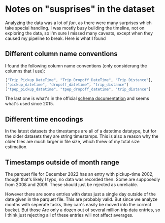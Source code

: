 # Notes on "susprises" in the dataset


Analyzing the data was a lot of *fun*, as there were many surprises which take special handling. I was mostly busy building the timeline, not on exploring the data, so I'm sure I missed many caveats, except when they caused my pipeline to break. Here is what I found

## Different column name conventions

I found the following column name conventions (only considerung the columns that I use):

``` python
["Trip_Pickup_DateTime", "Trip_Dropoff_DateTime", "Trip_Distance"],
["pickup_datetime", "dropoff_datetime", "trip_distance"]
["tpep_pickup_datetime", "tpep_dropoff_datetime", "trip_distance"]
```

The last one is what's in the official [schema documentation](https://www.nyc.gov/assets/tlc/downloads/pdf/data_dictionary_trip_records_yellow.pdf) and seems what's used since 2015.

## Different time encodings

In the latest datasets the timestamps are all of a datetime datatype, but for the older datasets they are string timestamps. This is also a reason why the older files are much larger in file size, which threw of my total size estimation.


## Timestamps outside of month range

The parquet file for December 2022 has an entry with pickup-time 2002, though that's likely I typo, no data was recorded then. Some are supposedly from 2008 and 2009. These should just be rejected as unreliable.

However there are some entries with dates just a single day outside of the date given in the parquet file. This are probably valid. But since we analyze months with seperate tasks, they can's easily be moved into the correct bucket. But those Are only a dozen out of several million trip data entries, so I think just rejecting all of these entries will not affect averages.
